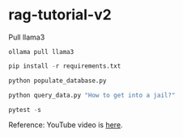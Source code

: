 # rag-tutorial-v2

Pull llama3
```
ollama pull llama3
```

```python
pip install -r requirements.txt
```

```python
python populate_database.py
```

```python
python query_data.py "How to get into a jail?"
```

```python
pytest -s
```

Reference: YouTube video is [here](https://youtu.be/2TJxpyO3ei4?si=-SGJKXHWVihMk8WY).